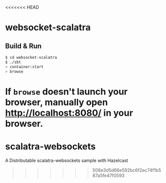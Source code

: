 <<<<<<< HEAD
# websocket-scalatra #

## Build & Run ##

```sh
$ cd websocket-scalatra
$ ./sbt
> container:start
> browse
```

If `browse` doesn't launch your browser, manually open [http://localhost:8080/](http://localhost:8080/) in your browser.
=======
scalatra-websockets
===================

A Distributable scalatra-websockets sample with Hazelcast
>>>>>>> 508e3d5d66e592bc6f2ec74f1b587a5fe47f0593
